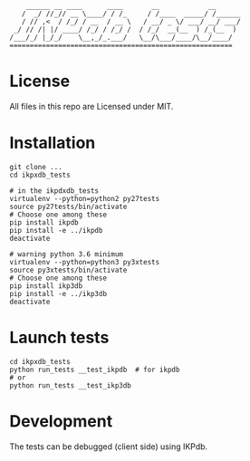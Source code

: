         ______ __ ____      ____       __            __      
       /  _/ //_// __ \____/ / /_     / /____  _____/ /______
       / // ,<  / /_/ / __  / __ \   / __/ _ \/ ___/ __/ ___/
     _/ // /| |/ ____/ /_/ / /_/ /  / /_/  __(__  ) /_(__  ) 
    /___/_/ |_/_/    \__,_/_.___/   \__/\___/____/\__/____/  
    =======================================================
   

License
=======

All files in this repo are Licensed under MIT.


 Installation
 ============
 
 
    git clone ...
    cd ikpxdb_tests
    
    # in the ikpdxdb_tests
    virtualenv --python=python2 py27tests
    source py27tests/bin/activate
    # Choose one among these
    pip install ikpdb
    pip install -e ../ikpdb
    deactivate
    
    # warning python 3.6 minimum
    virtualenv --python=python3 py3xtests
    source py3xtests/bin/activate
    # Choose one among these
    pip install ikp3db
    pip install -e ../ikp3db
    deactivate
    
    
Launch tests
============

    cd ikpxdb_tests
    python run_tests __test_ikpdb  # for ikpdb 
    # or 
    python run_tests __test_ikp3db


Development
===========

The tests can be debugged (client side) using IKPdb.


